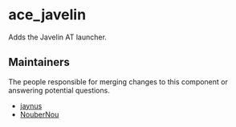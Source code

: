 ace_javelin
===============

Adds the Javelin AT launcher.


## Maintainers

The people responsible for merging changes to this component or answering potential questions.

- [jaynus](https://github.com/walterpearce)
- [NouberNou](https://github.com/NouberNou)
